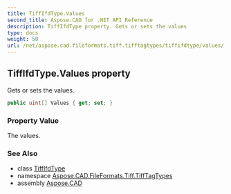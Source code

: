 ```yaml
---
title: TiffIfdType.Values
second_title: Aspose.CAD for .NET API Reference
description: TiffIfdType property. Gets or sets the values
type: docs
weight: 50
url: /net/aspose.cad.fileformats.tiff.tifftagtypes/tiffifdtype/values/
---
```

## TiffIfdType.Values property

Gets or sets the values.

```csharp
public uint[] Values { get; set; }
```

### Property Value

The values.

### See Also

* class [TiffIfdType](../)
* namespace [Aspose.CAD.FileFormats.Tiff.TiffTagTypes](../../tiffifdtype/)
* assembly [Aspose.CAD](../../../)


